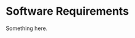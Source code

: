 [title]: # (Software Requirements)
[tags]: # (XXX)
[priority]: # (827)
# Software Requirements
Something here.
